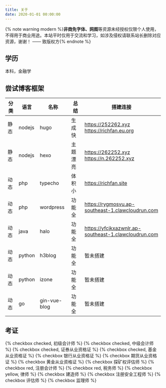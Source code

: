 ```yaml
---
title: 关于
date: 2020-01-01 00:00:00
---
```


{% note warning modern %}<b>非商免字体、网图</b>等资源未经授权仅限个人使用，不得用于商业用途。本站平时仅用于交流和学习，如涉及侵权请联系站长删除对应资源，谢谢！ —— 致版权方{% endnote %}

## 学历

  本科，金融学

## 尝试博客框架

|分类|语言|名称|总结|搭建连接|
|---|---|---|---|---|
|静态|nodejs|hugo|生成快|https://252262.xyz<br />https://richfan.eu.org|
|静态|nodejs|hexo|主题漂亮|https://262252.xyz<br />https://n.262252.xyz|
|动态|php|typecho|体积小|https://richfan.site|
|动态|php|wordpress|功能全|https://rygmosvu.ap-southeast-1.clawcloudrun.com|
|动态|java|halo|功能全|https://yfcjkxazwnlr.ap-southeast-1.clawcloudrun.com|
|动态|python|h3blog|功能全|暂未搭建|
|动态|python|izone|功能全|暂未搭建|
|动态|go|gin-vue-blog|功能全|暂未搭建|

## 考证

{% checkbox checked, 初级会计师 %}
{% checkbox checked, 中级会计师 %}
{% checkbox checked, 证券从业资格证 %}
{% checkbox checked, 基金从业资格证 %}
{% checkbox 银行从业资格证 %}
{% checkbox 期货从业资格证 %}
{% checkbox 黄金从业资格证 %}
{% checkbox 探矿权评估师 %}
{% checkbox red, 注册会计师 %}
{% checkbox red, 税务师 %}
{% checkbox yellow, 律师 %}
{% checkbox 建造师 %}
{% checkbox 注册安全工程师 %}
{% checkbox 评估师 %}
{% checkbox 监理师 %}



